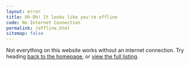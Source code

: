 ```yaml
---
layout: error
title: Uh-Oh! It looks like you're offline
code: No Internet Connection
permalink: /offline.html
sitemap: false
---
```


Not everything on this website works without an internet connection. Try heading [back to the homepage](/), or [view the full listing](/writing).